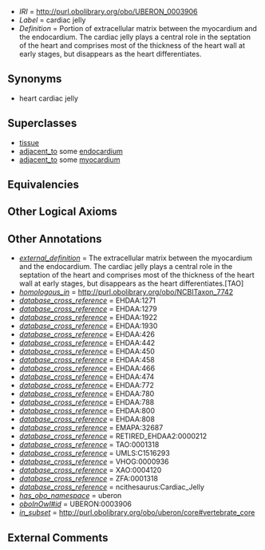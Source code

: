  * *IRI* = http://purl.obolibrary.org/obo/UBERON_0003906
 * *Label* = cardiac jelly
 * *Definition* = Portion of extracellular matrix between the myocardium and the endocardium. The cardiac jelly plays a central role in the septation of the heart and comprises most of the thickness of the heart wall at early stages, but disappears as the heart differentiates.

## Synonyms

 * heart cardiac jelly

## Superclasses

 * [tissue](../../UBERON/79/UBERON_0000479.md)
 * [adjacent_to](../../RO/20/RO_0002220.md) some [endocardium](../../UBERON/65/UBERON_0002165.md)
 * [adjacent_to](../../RO/20/RO_0002220.md) some [myocardium](../../UBERON/49/UBERON_0002349.md)

## Equivalencies


## Other Logical Axioms


## Other Annotations

 * *[external_definition](../../UBPROP/01/UBPROP_0000001.md)* = The extracellular matrix between the myocardium and the endocardium. The cardiac jelly plays a central role in the septation of the heart and comprises most of the thickness of the heart wall at early stages, but disappears as the heart differentiates.[TAO]
 * *[homologous_in](../../core#homologous/in/core#homologous_in.md)* = http://purl.obolibrary.org/obo/NCBITaxon_7742
 * *[database_cross_reference](../../ef/oboInOwl#hasDbXref.md)* = EHDAA:1271
 * *[database_cross_reference](../../ef/oboInOwl#hasDbXref.md)* = EHDAA:1279
 * *[database_cross_reference](../../ef/oboInOwl#hasDbXref.md)* = EHDAA:1922
 * *[database_cross_reference](../../ef/oboInOwl#hasDbXref.md)* = EHDAA:1930
 * *[database_cross_reference](../../ef/oboInOwl#hasDbXref.md)* = EHDAA:426
 * *[database_cross_reference](../../ef/oboInOwl#hasDbXref.md)* = EHDAA:442
 * *[database_cross_reference](../../ef/oboInOwl#hasDbXref.md)* = EHDAA:450
 * *[database_cross_reference](../../ef/oboInOwl#hasDbXref.md)* = EHDAA:458
 * *[database_cross_reference](../../ef/oboInOwl#hasDbXref.md)* = EHDAA:466
 * *[database_cross_reference](../../ef/oboInOwl#hasDbXref.md)* = EHDAA:474
 * *[database_cross_reference](../../ef/oboInOwl#hasDbXref.md)* = EHDAA:772
 * *[database_cross_reference](../../ef/oboInOwl#hasDbXref.md)* = EHDAA:780
 * *[database_cross_reference](../../ef/oboInOwl#hasDbXref.md)* = EHDAA:788
 * *[database_cross_reference](../../ef/oboInOwl#hasDbXref.md)* = EHDAA:800
 * *[database_cross_reference](../../ef/oboInOwl#hasDbXref.md)* = EHDAA:808
 * *[database_cross_reference](../../ef/oboInOwl#hasDbXref.md)* = EMAPA:32687
 * *[database_cross_reference](../../ef/oboInOwl#hasDbXref.md)* = RETIRED_EHDAA2:0000212
 * *[database_cross_reference](../../ef/oboInOwl#hasDbXref.md)* = TAO:0001318
 * *[database_cross_reference](../../ef/oboInOwl#hasDbXref.md)* = UMLS:C1516293
 * *[database_cross_reference](../../ef/oboInOwl#hasDbXref.md)* = VHOG:0000936
 * *[database_cross_reference](../../ef/oboInOwl#hasDbXref.md)* = XAO:0004120
 * *[database_cross_reference](../../ef/oboInOwl#hasDbXref.md)* = ZFA:0001318
 * *[database_cross_reference](../../ef/oboInOwl#hasDbXref.md)* = ncithesaurus:Cardiac_Jelly
 * *[has_obo_namespace](../../ce/oboInOwl#hasOBONamespace.md)* = uberon
 * *[oboInOwl#id](../../id/oboInOwl#id.md)* = UBERON:0003906
 * *[in_subset](../../et/oboInOwl#inSubset.md)* = http://purl.obolibrary.org/obo/uberon/core#vertebrate_core

## External Comments

